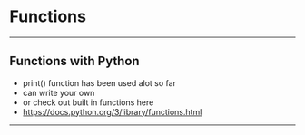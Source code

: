 # Functions

---
## Functions with Python
- print() function has been used alot so far
- can write your own
- or check out built in functions here
- https://docs.python.org/3/library/functions.html

---
